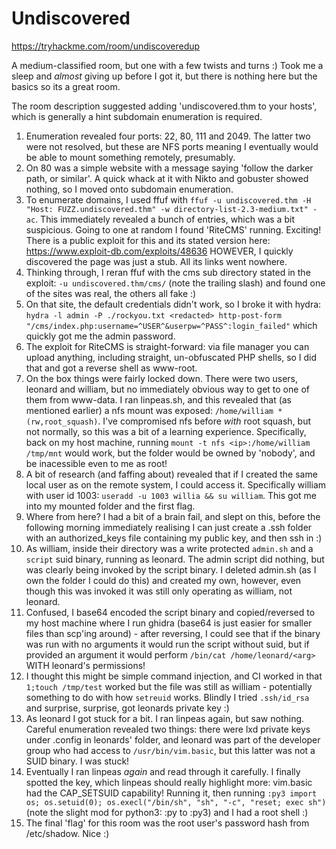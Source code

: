 # Undiscovered

https://tryhackme.com/room/undiscoveredup

A medium-classified room, but one with a few twists and turns :) Took me a sleep and *almost* giving up before I got it, but there is nothing here but the basics so its a great room.

The room description suggested adding 'undiscovered.thm to your hosts', which is generally a hint subdomain enumeration is required.

1. Enumeration revealed four ports: 22, 80, 111 and 2049. The latter two were not resolved, but these are NFS ports meaning I eventually would be able to mount something remotely, presumably.
2. On 80 was a simple website with a message saying 'follow the darker path, or similar'. A quick whack at it with Nikto and gobuster showed nothing, so I moved onto subdomain enumeration.
3. To enumerate domains, I used ffuf with `ffuf -u undiscovered.thm -H "Host: FUZZ.undiscovered.thm" -w directory-list-2.3-medium.txt" -ac`. This immediately revealed a bunch of entries, which was a bit suspicious. Going to one at random I found 'RiteCMS' running. Exciting! There is a public exploit for this and its stated version here: https://www.exploit-db.com/exploits/48636 HOWEVER, I quickly discovered the page was just a stub. All its links went nowhere.
4. Thinking through, I reran ffuf with the cms sub directory stated in the exploit: `-u undiscovered.thm/cms/` (note the trailing slash) and found one of the sites was real, the others all fake :)
5. On that site, the default credentials didn't work, so I broke it with hydra: `hydra -l admin -P ./rockyou.txt <redacted> http-post-form "/cms/index.php:username=^USER^&userpw=^PASS^:login_failed"` which quickly got me the admin password.
6. The exploit for RiteCMS is straight-forward: via file manager you can upload anything, including straight, un-obfuscated PHP shells, so I did that and got a reverse shell as www-root.
7. On the box things were fairly locked down. There were two users, leonard and william, but no immediately obvious way to get to one of them from www-data. I ran linpeas.sh, and this revealed that (as mentioned earlier) a nfs mount was exposed: `/home/william *(rw,root_squash)`. I've compromised nfs before *with* root squash, but not normally, so this was a bit of a learning experience. Specifically, back on my host machine, running `mount -t nfs <ip>:/home/william /tmp/mnt` would work, but the folder would be owned by 'nobody', and be inacessible even to me as root!
8. A bit of research (and faffing about) revealed that if I created the same local user as on the remote system, I could access it. Specifically william with user id 1003: `useradd -u 1003 willia && su william`. This got me into my mounted folder and the first flag.
9. Where from here? I had a bit of a brain fail, and slept on this, before the following morning immediately realising I can just create a .ssh folder with an authorized_keys file containing my public key, and then ssh in :)
10. As william, inside their directory was a write protected `admin.sh` and a `script` suid binary, running as leonard. The admin script did nothing, but was clearly being invoked by the script binary. I deleted admin.sh (as I own the folder I could do this) and created my own, however, even though this was invoked it was still only operating as william, not leonard.
11. Confused, I base64 encoded the script binary and copied/reversed to my host machine where I run ghidra (base64 is just easier for smaller files than scp'ing around) - after reversing, I could see that if the binary was run with no arguments it would run the script without suid, but if provided an argument it would perform `/bin/cat /home/leonard/<arg>` WITH leonard's permissions!
12. I thought this might be simple command injection, and CI worked in that `1;touch /tmp/test` worked but the file was still as william - potentially something to do with how `setreuid` works. Blindly I tried `.ssh/id_rsa` and surprise, surprise, got leonards private key :)
13. As leonard I got stuck for a bit. I ran linpeas again, but saw nothing. Careful enumeration revealed two things: there were lxd private keys under .config in leonards' folder, and leonard was part of the developer group who had access to `/usr/bin/vim.basic`, but this latter was not a SUID binary. I was stuck!
14. Eventually I ran linpeas *again* and read through it carefully. I finally spotted the key, which linpeas should really highlight more: vim.basic had the CAP_SETSUID capability! Running it, then running `:py3 import os; os.setuid(0); os.execl("/bin/sh", "sh", "-c", "reset; exec sh")` (note the slight mod for python3: :py to :py3) and I had a root shell :)
15. The final 'flag' for this room was the root user's password hash from /etc/shadow. Nice :)
